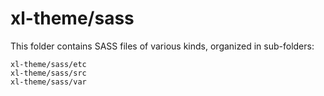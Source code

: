 # xl-theme/sass

This folder contains SASS files of various kinds, organized in sub-folders:

    xl-theme/sass/etc
    xl-theme/sass/src
    xl-theme/sass/var
